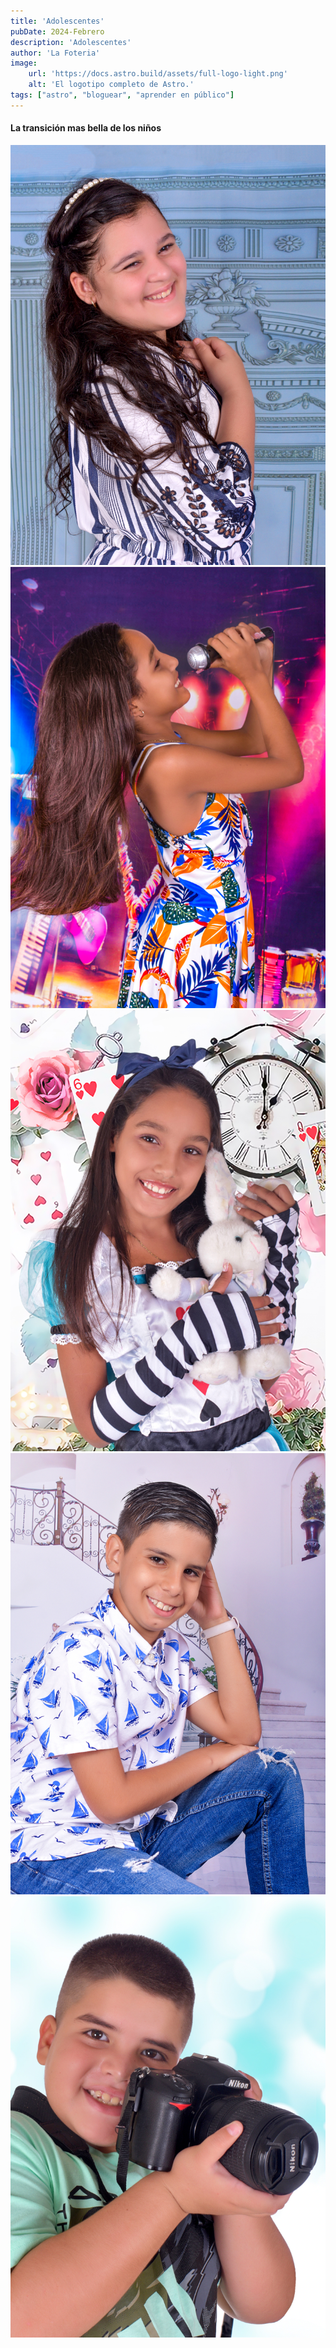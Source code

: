 ```yaml
---
title: 'Adolescentes'
pubDate: 2024-Febrero
description: 'Adolescentes'
author: 'La Foteria'
image:
    url: 'https://docs.astro.build/assets/full-logo-light.png'
    alt: 'El logotipo completo de Astro.'
tags: ["astro", "bloguear", "aprender en público"]
---
```




#### La transición mas bella de los niños

![adolescentes][path]
![adolescentes][path2]
![adolescentes][path3]
![adolescentes][path4]
![adolescentes][path5]

[path]: ../../../assets/adolescentes/01.JPG
[path2]: ../../../assets/adolescentes/02.JPG
[path3]: ../../../assets/adolescentes/03.JPG
[path4]: ../../../assets/adolescentes/04.JPG
[path5]: ../../../assets/adolescentes/05.JPG
